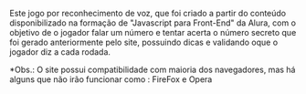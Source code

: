 Este jogo por reconhecimento de voz, 
que foi criado a partir do conteúdo disponibilizado na formação de "Javascript para Front-End" da Alura,
com o objetivo de o jogador falar um número e tentar acerta o número secreto que foi gerado anteriormente pelo site, 
possuindo dicas e validando oque o jogador diz a cada rodada.

*Obs.: O site possui compatibilidade com maioria dos navegadores, mas há alguns que não irão funcionar como : FireFox e Opera 